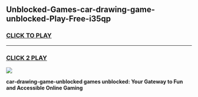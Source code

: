 
## Unblocked-Games-car-drawing-game-unblocked-Play-Free-i35qp
<h3>
<a href="https://premium76.site?title=car-drawing-game-unblocked&ref=19M">CLICK TO PLAY</a></h3>
<hr>

<h3>
<a href="https://premium76.site?title=car-drawing-game-unblocked&ref=19M">CLICK 2 PLAY</a>
  
</h3>

<a href="https://premium76.site?title=car-drawing-game-unblocked&ref=19M"><img src="https://clearcache.store/games.png"></a>


**car-drawing-game-unblocked games unblocked: Your Gateway to Fun and Accessible Online Gaming**
